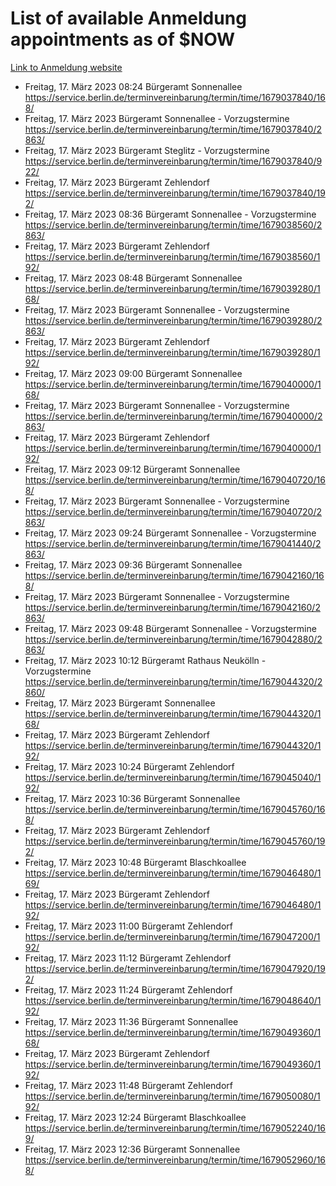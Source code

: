 # List of available Anmeldung appointments as of $NOW
[Link to Anmeldung website](https://service.berlin.de/terminvereinbarung/termin/tag.php?termin=1&anliegen[]=120686&dienstleisterlist=122210,122217,327316,122219,327312,122227,327314,122231,327346,122243,327348,122254,122252,329742,122260,329745,122262,329748,122271,327278,122273,327274,122277,327276,330436,122280,327294,122282,327290,122284,327292,122291,327270,122285,327266,122286,327264,122296,327268,150230,329760,122297,327286,122294,327284,122312,329763,122314,329775,122304,327330,122311,327334,122309,327332,317869,122281,327352,122279,329772,122283,122276,327324,122274,327326,122267,329766,122246,327318,122251,327320,122257,327322,122208,327298,122226,327300&herkunft=http%3A%2F%2Fservice.berlin.de%2Fdienstleistung%2F120686%2F)
- Freitag, 17. März 2023 08:24 Bürgeramt Sonnenallee https://service.berlin.de/terminvereinbarung/termin/time/1679037840/168/
- Freitag, 17. März 2023  Bürgeramt Sonnenallee - Vorzugstermine https://service.berlin.de/terminvereinbarung/termin/time/1679037840/2863/
- Freitag, 17. März 2023  Bürgeramt Steglitz - Vorzugstermine https://service.berlin.de/terminvereinbarung/termin/time/1679037840/922/
- Freitag, 17. März 2023  Bürgeramt Zehlendorf https://service.berlin.de/terminvereinbarung/termin/time/1679037840/192/
- Freitag, 17. März 2023 08:36 Bürgeramt Sonnenallee - Vorzugstermine https://service.berlin.de/terminvereinbarung/termin/time/1679038560/2863/
- Freitag, 17. März 2023  Bürgeramt Zehlendorf https://service.berlin.de/terminvereinbarung/termin/time/1679038560/192/
- Freitag, 17. März 2023 08:48 Bürgeramt Sonnenallee https://service.berlin.de/terminvereinbarung/termin/time/1679039280/168/
- Freitag, 17. März 2023  Bürgeramt Sonnenallee - Vorzugstermine https://service.berlin.de/terminvereinbarung/termin/time/1679039280/2863/
- Freitag, 17. März 2023  Bürgeramt Zehlendorf https://service.berlin.de/terminvereinbarung/termin/time/1679039280/192/
- Freitag, 17. März 2023 09:00 Bürgeramt Sonnenallee https://service.berlin.de/terminvereinbarung/termin/time/1679040000/168/
- Freitag, 17. März 2023  Bürgeramt Sonnenallee - Vorzugstermine https://service.berlin.de/terminvereinbarung/termin/time/1679040000/2863/
- Freitag, 17. März 2023  Bürgeramt Zehlendorf https://service.berlin.de/terminvereinbarung/termin/time/1679040000/192/
- Freitag, 17. März 2023 09:12 Bürgeramt Sonnenallee https://service.berlin.de/terminvereinbarung/termin/time/1679040720/168/
- Freitag, 17. März 2023  Bürgeramt Sonnenallee - Vorzugstermine https://service.berlin.de/terminvereinbarung/termin/time/1679040720/2863/
- Freitag, 17. März 2023 09:24 Bürgeramt Sonnenallee - Vorzugstermine https://service.berlin.de/terminvereinbarung/termin/time/1679041440/2863/
- Freitag, 17. März 2023 09:36 Bürgeramt Sonnenallee https://service.berlin.de/terminvereinbarung/termin/time/1679042160/168/
- Freitag, 17. März 2023  Bürgeramt Sonnenallee - Vorzugstermine https://service.berlin.de/terminvereinbarung/termin/time/1679042160/2863/
- Freitag, 17. März 2023 09:48 Bürgeramt Sonnenallee - Vorzugstermine https://service.berlin.de/terminvereinbarung/termin/time/1679042880/2863/
- Freitag, 17. März 2023 10:12 Bürgeramt Rathaus Neukölln - Vorzugstermine https://service.berlin.de/terminvereinbarung/termin/time/1679044320/2860/
- Freitag, 17. März 2023  Bürgeramt Sonnenallee https://service.berlin.de/terminvereinbarung/termin/time/1679044320/168/
- Freitag, 17. März 2023  Bürgeramt Zehlendorf https://service.berlin.de/terminvereinbarung/termin/time/1679044320/192/
- Freitag, 17. März 2023 10:24 Bürgeramt Zehlendorf https://service.berlin.de/terminvereinbarung/termin/time/1679045040/192/
- Freitag, 17. März 2023 10:36 Bürgeramt Sonnenallee https://service.berlin.de/terminvereinbarung/termin/time/1679045760/168/
- Freitag, 17. März 2023  Bürgeramt Zehlendorf https://service.berlin.de/terminvereinbarung/termin/time/1679045760/192/
- Freitag, 17. März 2023 10:48 Bürgeramt Blaschkoallee https://service.berlin.de/terminvereinbarung/termin/time/1679046480/169/
- Freitag, 17. März 2023  Bürgeramt Zehlendorf https://service.berlin.de/terminvereinbarung/termin/time/1679046480/192/
- Freitag, 17. März 2023 11:00 Bürgeramt Zehlendorf https://service.berlin.de/terminvereinbarung/termin/time/1679047200/192/
- Freitag, 17. März 2023 11:12 Bürgeramt Zehlendorf https://service.berlin.de/terminvereinbarung/termin/time/1679047920/192/
- Freitag, 17. März 2023 11:24 Bürgeramt Zehlendorf https://service.berlin.de/terminvereinbarung/termin/time/1679048640/192/
- Freitag, 17. März 2023 11:36 Bürgeramt Sonnenallee https://service.berlin.de/terminvereinbarung/termin/time/1679049360/168/
- Freitag, 17. März 2023  Bürgeramt Zehlendorf https://service.berlin.de/terminvereinbarung/termin/time/1679049360/192/
- Freitag, 17. März 2023 11:48 Bürgeramt Zehlendorf https://service.berlin.de/terminvereinbarung/termin/time/1679050080/192/
- Freitag, 17. März 2023 12:24 Bürgeramt Blaschkoallee https://service.berlin.de/terminvereinbarung/termin/time/1679052240/169/
- Freitag, 17. März 2023 12:36 Bürgeramt Sonnenallee https://service.berlin.de/terminvereinbarung/termin/time/1679052960/168/

